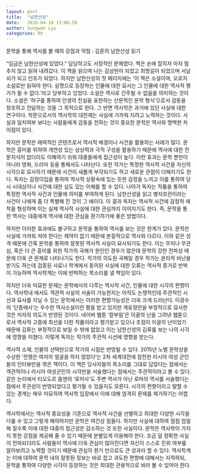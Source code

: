 ```yaml
---
layout: post
title:  "남한산성"
date:   2016-04-10 13:06:59
author: Sungwon Lyu
categories: RV
---
```

문학을 통해 역사를 볼 때의 강점과 약점 : 김훈의 남한산성 읽기

 “임금은 남한산성에 있었다.” 담담하고도 서정적인 문체였다. 책은 손에 잡히자 마자 멈추지 않고 읽혀 내려갔다. 이 책을 읽으며 나는 김상헌이 되었고 최명길이 되었으며 서날쇠가 되고 인조가 되었다. 하지만 남한산성의 첫 페이지에는 ‘이 책은 소설이며, 오로지 소설로만 읽혀야 한다. 실명으로 등장하는 인물에 대한 묘사는 그 인물에 대한 역사적 평가가 될 수 없다.’라고 당부하고 있었다. 소설은 역사로 간주될 수 없음을 의미하는 것이다. 소설은 ‘허구를 통하여 인생의 진실을 표현하는 산문적인 문학 형식’으로서 감동을 창조하고 전달하는 것을 그 목적으로 한다. 그 반면 역사학은 과거에 있던 사실에 대한 연구이다. 학문으로서의 역사학의 대전제는 사실에 가까워 지려고 노력하는 것이다. 사실과 일치여부 보다는 사람들에게 감동을 전하는 것이 중요한 문학은 역사와 명백한 차이점이 있다.

 하지만 문학은 매력적인 콘텐츠로서 역사적 배경이나 사건을 활용하는 사례가 많다. 문학은 흥미를 위하여 개연성 있는 상상력과 극적 구성을 활용하기 때문에 역사에 대한 전문지식이 없더라도 이해하기 쉬워 대중들에게 접근성이 높다. 이런 효과는 문학 뿐만이 아니라 영화, 드라마 등을 통해서도 나타난다. 또한 작가는 특정한 역사적 사건을 자신의 시각으로 묘사하기 때문에 사건이 새롭게 부각되기도 하고 새로운 관점이 더해지기도 한다. 독자는 감정이입을 통하여 역사적 상황속에 있는 듯한 감정을 느끼고 이를 통하여 당시 시대상이나 사건에 대한 심도 있는 이해를 할 수 있다. 나아가 독자는 작품을 통하여 특정한 역사적 사건과 인물에 의미를 부여하게 된다. 남한산성을 읽고 병자호란이라는 사건이 나에게 좀 더 특별해 진 것이 그 예이다. 이 결과 독자는 역사적 사건에 감정적 애착을 형성하며 이는 실제 역사적 사실에 대한 관심까지 이어지기도 한다. 즉, 문학을 통한 역사는 대중에게 역사에 대한 관심을 환기하기에 좋은 방법이다.

 하지만 이러한 효과에도 불구하고 문학을 통하여 역사를 보는 것은 한계가 있다. 문학은 사실에 가까워 져야 한다는 제약이 없기 때문에 본질적으로 역사와 다르다. 이와 같은 성격 때문에 간혹 문학을 통하여 잘못된 역사적 사실이 묘사되기도 한다. 이는 무지나 무관심, 혹은 더 큰 흥미를 위한 작가의 곡해가 원인인 경우가 많은데 문학의 강한 전파성 때문에 더욱 큰 문제로 나타나기도 한다. 작가의 의도된 곡해일 경우 작가는 윤리적 비난을 받기도 하는데 검증된 사료나 학계에서 동의된 사실에 대한 오류는 역사적 증거로 반박이 가능하며 역사학계는 이에 반박하는 목소리를 낼 책임이 있다.

 하지만 더욱 미묘한 문제는 문학에서의 다루는 역사적 사건, 인물에 대한 시각의 편향이다. 역사학내 에서도 객관적 사실의 서술이 가능한지는 아직도 논쟁적인데 주관적인 시선과 묘사를 지닐 수 있는 문학에서는 이러한 편향가능성은 더욱 크게 드러난다. 이광수의 ‘단종애사’는 우수한 역사소설이란 평을 받고 있지만 계유정란을 부정적으로 묘사한 것은 저자의 의도가 반영된 것이다. 네이버 웹툰 ‘칼부림’은 이괄의 난을 그려낸 웹툰으로서 역사적 고증에 최선을 다한 작품이라고 평가받고 있으나 초점이 이괄의 난이었기 때문에 김류는 부정적으로 보일 수 밖에 없었고 이는 남한산성의 김류를 보는 나의 시각에 영향을 미쳤다. 이렇게 독자는 작가의 주관적 시선에 영향을 받는다. 

 역사적 소재, 인물의 선택만으로 작가의 시점은 반영될 수 있다. 2015년 노벨 문학상을 수상한 ‘전쟁은 여자의 얼굴을 하지 않았다’는 2차 세계대전에 참전한 러시아 여성 군인들의 인터뷰만을 엮은 책이다. 이 책은 당사자들의 목소리를 그대로 담았다는 점에서는 객관적이나 러시아 여성군인의 시각만을 서술했다는 점에서는 주관적이라고 볼 수 있다. 같은 논리에서 티오도르 몸젠의 ‘로마사’도 주변 역사가 아닌 로마의 역사를 서술했다는 점에서 주관성이 반영되었다고 평가될 수 있을지도 모른다. 시각의 편향이라고 말할 수 있는 경계는 매우 미묘하여 역사학 입장에서 이에 대해 엄격히 문제를 제기하기는 어렵다.

 역사학에서는 역사적 중요성을 기준으로 역사적 사건을 선별하고 최대한 다양한 시각을 다룰 수 있고 그렇게 해야하지만 문학은 여건상 힘들다. 하지만 사실에 대하여 점점 엄밀해 질수록 이에 대한 대중의 접근성은 감소하는 것 또한 사실이다. 문학은 역사학이 가지지 못한 강점을 제공해 줄 수 있기 때문에 분별있게 이용해야 한다. 조금 덜 정확한 사실이 전파되더라도 사람들이 역사에 더욱 관심이 많아진다면 자신이 스스로 진위 여부를 알아보려고 노력할 것이기 때문에 관심의 환기 만으로도 큰 성과라 할 수 있다. 역사학계는 이에 대하여 문학 내의 잘못된 정보는 바로 잡고 과도한 편향에 대해서는 지적하되, 문학을 통하여 다양한 시각이 등장하는 것은 최대한 관용적으로 바라 볼 수 있어야 한다. 